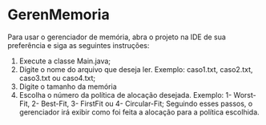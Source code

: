 # GerenMemoria
Para usar o gerenciador de memória, abra o projeto na IDE de sua preferência e siga as seguintes
instruções:
1. Execute a classe Main.java;
2. Digite o nome do arquivo que deseja ler. Exemplo: caso1.txt, caso2.txt, caso3.txt ou caso4.txt;
3. Digite o tamanho da memória
4. Escolha o número da política de alocação desejada. Exemplo: 1- Worst-Fit, 2- Best-Fit, 3- FirstFit ou 4- Circular-Fit;
Seguindo esses passos, o gerenciador irá exibir como foi feita a alocação para a política escolhida.
